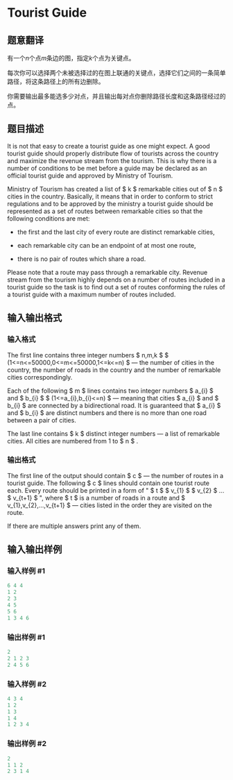 # Tourist Guide

## 题意翻译

有一个$n$个点$m$条边的图，指定$k$个点为关键点。

每次你可以选择两个未被选择过的在图上联通的关键点，选择它们之间的一条简单路径，将这条路径上的所有边删除。

你需要输出最多能选多少对点，并且输出每对点你删除路径长度和这条路径经过的点。

## 题目描述

It is not that easy to create a tourist guide as one might expect. A good tourist guide should properly distribute flow of tourists across the country and maximize the revenue stream from the tourism. This is why there is a number of conditions to be met before a guide may be declared as an official tourist guide and approved by Ministry of Tourism.

Ministry of Tourism has created a list of $ k $ remarkable cities out of $ n $ cities in the country. Basically, it means that in order to conform to strict regulations and to be approved by the ministry a tourist guide should be represented as a set of routes between remarkable cities so that the following conditions are met:

- the first and the last city of every route are distinct remarkable cities,

- each remarkable city can be an endpoint of at most one route,

- there is no pair of routes which share a road.

Please note that a route may pass through a remarkable city. Revenue stream from the tourism highly depends on a number of routes included in a tourist guide so the task is to find out a set of routes conforming the rules of a tourist guide with a maximum number of routes included.

## 输入输出格式

### 输入格式

The first line contains three integer numbers $ n,m,k $ $ (1<=n<=50000,0<=m<=50000,1<=k<=n) $ — the number of cities in the country, the number of roads in the country and the number of remarkable cities correspondingly.

Each of the following $ m $ lines contains two integer numbers $ a_{i} $ and $ b_{i} $ $ (1<=a_{i},b_{i}<=n) $ — meaning that cities $ a_{i} $ and $ b_{i} $ are connected by a bidirectional road. It is guaranteed that $ a_{i} $ and $ b_{i} $ are distinct numbers and there is no more than one road between a pair of cities.

The last line contains $ k $ distinct integer numbers — a list of remarkable cities. All cities are numbered from 1 to $ n $ .

### 输出格式

The first line of the output should contain $ c $ — the number of routes in a tourist guide. The following $ c $ lines should contain one tourist route each. Every route should be printed in a form of " $ t $ $ v_{1} $ $ v_{2} $ ... $ v_{t+1} $ ", where $ t $ is a number of roads in a route and $ v_{1},v_{2},...,v_{t+1} $ — cities listed in the order they are visited on the route.

If there are multiple answers print any of them.

## 输入输出样例

### 输入样例 #1

```cpp
6 4 4
1 2
2 3
4 5
5 6
1 3 4 6

```
### 输出样例 #1

```cpp
2
2 1 2 3
2 4 5 6

```
### 输入样例 #2

```cpp
4 3 4
1 2
1 3
1 4
1 2 3 4

```
### 输出样例 #2

```cpp
2
1 1 2
2 3 1 4

```
